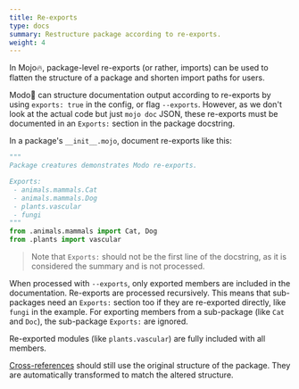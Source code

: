 ```yaml
---
title: Re-exports
type: docs
summary: Restructure package according to re-exports.
weight: 4
---
```


In Mojo🔥, package-level re-exports (or rather, imports) can be used
to flatten the structure of a package and shorten import paths for users.

Modo🧯 can structure documentation output according to re-exports
by using `exports: true` in the config, or flag `--exports`.
However, as we don't look at the actual code but just `mojo doc` JSON,
these re-exports must be documented in an `Exports:` section in the package docstring.

In a package's `__init__.mojo`, document re-exports like this:

```python {class="no-wrap"}
"""
Package creatures demonstrates Modo re-exports.

Exports:
 - animals.mammals.Cat
 - animals.mammals.Dog
 - plants.vascular
 - fungi
"""
from .animals.mammals import Cat, Dog
from .plants import vascular
```

> Note that `Exports:` should not be the first line of the docstring, as it is considered the summary and is not processed.

When processed with `--exports`, only exported members are included in the documentation.
Re-exports are processed recursively.
This means that sub-packages need an `Exports:` section too if they are re-exported directly,
like `fungi` in the example.
For exporting members from a sub-package (like `Cat` and `Doc`), the sub-package `Exports:` are ignored.

Re-exported modules (like `plants.vascular`) are fully included with all members.

[Cross-references](../cross-refs) should still use the original structure of the package.
They are automatically transformed to match the altered structure.
